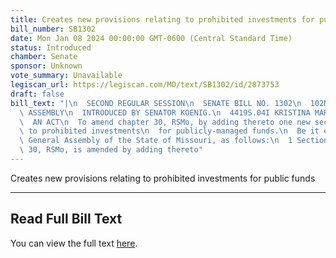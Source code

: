 ```yaml
---
title: Creates new provisions relating to prohibited investments for public funds
bill_number: SB1302
date: Mon Jan 08 2024 00:00:00 GMT-0600 (Central Standard Time)
status: Introduced
chamber: Senate
sponsor: Unknown
vote_summary: Unavailable
legiscan_url: https://legiscan.com/MO/text/SB1302/id/2873753
draft: false
bill_text: "|\n  SECOND REGULAR SESSION\n  SENATE BILL NO. 1302\n  102ND GENERA L\
  \ ASSEMBLY\n  INTRODUCED BY SENATOR KOENIG.\n  4419S.04I KRISTINA MARTIN, Secretary\n\
  \  AN ACT\n  To amend chapter 30, RSMo, by adding thereto one new section relating\
  \ to prohibited investments\n  for publicly-managed funds.\n  Be it enacted by the\
  \ General Assembly of the State of Missouri, as follows:\n  1 Section A. Chapter\
  \ 30, RSMo, is amended by adding thereto"
---
```

Creates new provisions relating to prohibited investments for public funds

---

## Read Full Bill Text

You can view the full text [here](https://legiscan.com/MO/text/SB1302/id/2873753).
